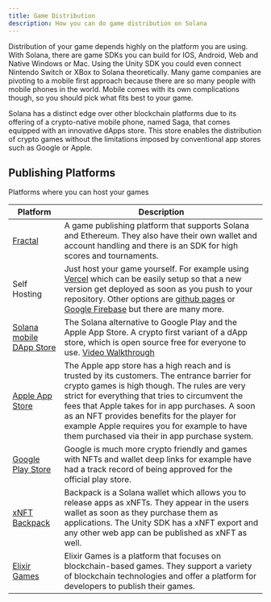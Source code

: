 ```yaml
---
title: Game Distribution
description: How you can do game distribution on Solana
---
```


Distribution of your game depends highly on the platform you are using. With
Solana, there are game SDKs you can build for IOS, Android, Web and Native
Windows or Mac. Using the Unity SDK you could even connect Nintendo Switch or
XBox to Solana theoretically. Many game companies are pivoting to a mobile first
approach because there are so many people with mobile phones in the world.
Mobile comes with its own complications though, so you should pick what fits
best to your game.

Solana has a distinct edge over other blockchain platforms due to its offering
of a crypto-native mobile phone, named Saga, that comes equipped with an
innovative dApps store. This store enables the distribution of crypto games
without the limitations imposed by conventional app stores such as Google or
Apple.

## Publishing Platforms

Platforms where you can host your games

| Platform                                                                                         | Description                                                                                                                                                                                                                                                                                                                                                                                         |
| ------------------------------------------------------------------------------------------------ | --------------------------------------------------------------------------------------------------------------------------------------------------------------------------------------------------------------------------------------------------------------------------------------------------------------------------------------------------------------------------------------------------- |
| [Fractal](https://www.fractal.is/)                                                               | A game publishing platform that supports Solana and Ethereum. They also have their own wallet and account handling and there is an SDK for high scores and tournaments.                                                                                                                                                                                                                             |
| Self Hosting                                                                                     | Just host your game yourself. For example using [Vercel](https://vercel.com/) which can be easily setup so that a new version get deployed as soon as you push to your repository. Other options are [github pages](https://pages.github.com/) or [Google Firebase](https://firebase.google.com/docs/hosting) but there are many more.                                                              |
| [Solana mobile DApp Store](https://github.com/solana-mobile/dapp-publishing/blob/main/README.md) | The Solana alternative to Google Play and the Apple App Store. A crypto first variant of a dApp store, which is open source free for everyone to use. [Video Walkthrough](https://youtu.be/IgeE1mg1aYk?si=fZmU1WNiW-kR3qFa)                                                                                                                                                                         |
| [Apple App Store](https://www.apple.com/de/app-store/)                                           | The Apple app store has a high reach and is trusted by its customers. The entrance barrier for crypto games is high though. The rules are very strict for everything that tries to circumvent the fees that Apple takes for in app purchases. A soon as an NFT provides benefits for the player for example Apple requires you for example to have them purchased via their in app purchase system. |
| [Google Play Store](https://play.google.com/store/games)                                         | Google is much more crypto friendly and games with NFTs and wallet deep links for example have had a track record of being approved for the official play store.                                                                                                                                                                                                                                    |
| [xNFT Backpack](https://www.backpack.app/)                                                       | Backpack is a Solana wallet which allows you to release apps as xNFTs. They appear in the users wallet as soon as they purchase them as applications. The Unity SDK has a xNFT export and any other web app can be published as xNFT as well.                                                                                                                                                       |
| [Elixir Games](https://elixir.games/)                                                            | Elixir Games is a platform that focuses on blockchain-based games. They support a variety of blockchain technologies and offer a platform for developers to publish their games.                                                                                                                                                                                                                    |
